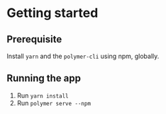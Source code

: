 

# Getting started

## Prerequisite
Install `yarn` and the `polymer-cli` using npm, globally.

## Running the app

1. Run `yarn install`
2. Run `polymer serve --npm`


